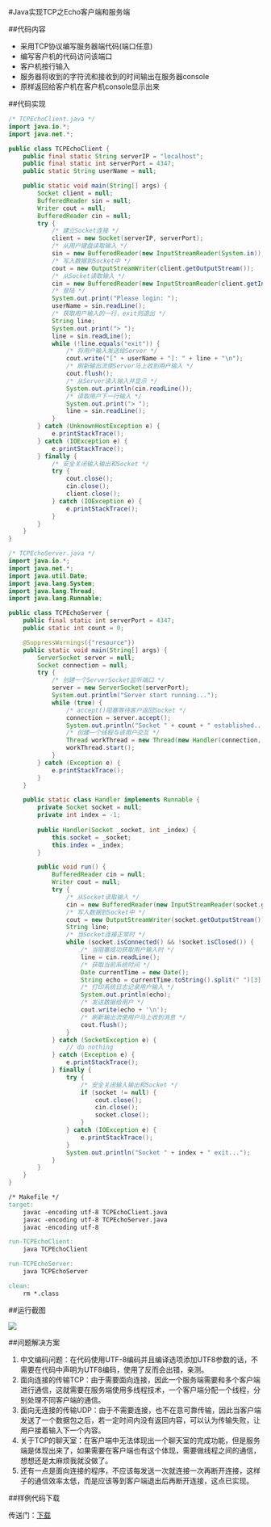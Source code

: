 #Java实现TCP之Echo客户端和服务端

##代码内容

- 采用TCP协议编写服务器端代码(端口任意)
- 编写客户机的代码访问该端口
- 客户机按行输入
- 服务器将收到的字符流和接收到的时间输出在服务器console
- 原样返回给客户机在客户机console显示出来

##代码实现

```java
/* TCPEchoClient.java */
import java.io.*;
import java.net.*;

public class TCPEchoClient {
	public final static String serverIP = "localhost";
	public final static int serverPort = 4347;
	public static String userName = null;

	public static void main(String[] args) {
		Socket client = null;
		BufferedReader sin = null;
		Writer cout = null;
		BufferedReader cin = null;
		try {
			/* 建立Socket连接 */
			client = new Socket(serverIP, serverPort);
			/* 从用户键盘读取输入 */
			sin = new BufferedReader(new InputStreamReader(System.in));
			/* 写入数据到Socket中 */
			cout = new OutputStreamWriter(client.getOutputStream());
			/* 从Socket读取输入 */
			cin = new BufferedReader(new InputStreamReader(client.getInputStream()));
			/* 登陆 */
			System.out.print("Please login: ");
			userName = sin.readLine();
			/* 获取用户输入的一行，exit则退出 */
			String line;
			System.out.print("> ");
			line = sin.readLine();
			while (!line.equals("exit")) {
				/* 将用户输入发送给Server */
				cout.write("[" + userName + "]: " + line + "\n");
				/* 刷新输出流使Server马上收到用户输入 */
				cout.flush();
				/* 从Server读入输入并显示 */
				System.out.println(cin.readLine());
				/* 读取用户下一行输入 */
				System.out.print("> ");
				line = sin.readLine();
			}
		} catch (UnknownHostException e) {
			e.printStackTrace();
		} catch (IOException e) {
			e.printStackTrace();
		} finally {
			/* 安全关闭输入输出和Socket */
			try {
				cout.close();
				cin.close();
				client.close();
			} catch (IOException e) {
				e.printStackTrace();
			}
		}
	}
}
```

```java
/* TCPEchoServer.java */
import java.io.*;
import java.net.*;
import java.util.Date;
import java.lang.System;
import java.lang.Thread;
import java.lang.Runnable;

public class TCPEchoServer {
	public final static int serverPort = 4347;
	public static int count = 0;

	@SuppressWarnings({"resource"})
	public static void main(String[] args) {
		ServerSocket server = null;
		Socket connection = null;
		try {
			/* 创建一个ServerSocket监听端口 */
			server = new ServerSocket(serverPort);
			System.out.println("Server start running...");
			while (true) {
				/* accept()阻塞等待客户返回Socket */
				connection = server.accept();
				System.out.println("Socket " + count + " established...");
				/* 创建一个线程与该用户交互 */
				Thread workThread = new Thread(new Handler(connection, count++));
				workThread.start();
			}
		} catch (Exception e) {
			e.printStackTrace();
		}
	}

	public static class Handler implements Runnable {
		private Socket socket = null;
		private int index = -1;
		
		public Handler(Socket _socket, int _index) {
			this.socket = _socket;
			this.index = _index;
		}

		public void run() {
			BufferedReader cin = null;
			Writer cout = null;
			try {
				/* 从Socket读取输入 */
				cin = new BufferedReader(new InputStreamReader(socket.getInputStream()));
				/* 写入数据到Socket中 */
				cout = new OutputStreamWriter(socket.getOutputStream());
				String line;
				/* 当Socket连接正常时 */
				while (socket.isConnected() && !socket.isClosed()) {
					/* 当阻塞成功获取用户输入时 */
					line = cin.readLine();
					/* 获取当前系统时间 */
					Date currentTime = new Date();
					String echo = currentTime.toString().split(" ")[3] + " " + line;
					/* 打印系统日志记录用户输入 */
					System.out.println(echo);
					/* 发送数据给用户 */
					cout.write(echo + '\n');
					/* 刷新输出流使用户马上收到消息 */
					cout.flush();
				}
			} catch (SocketException e) {
				// do nothing
			} catch (Exception e) {
				e.printStackTrace();
			} finally {
				try {
					/* 安全关闭输入输出和Socket */
					if (socket != null) {
						cout.close();
						cin.close();
						socket.close();
					}
				} catch (IOException e) {
					e.printStackTrace();
				}
				System.out.println("Socket " + index + " exit...");
			}
		}
	}
}
```

```makefile
/* Makefile */
target:
	javac -encoding utf-8 TCPEchoClient.java
	javac -encoding utf-8 TCPEchoServer.java
	javac -encoding utf-8

run-TCPEchoClient:
	java TCPEchoClient

run-TCPEchoServer:
	java TCPEchoServer

clean:
	rm *.class
```

##运行截图

![](http://images2015.cnblogs.com/blog/701997/201602/701997-20160204145755772-872748234.png)

##问题解决方案

1.	中文编码问题：在代码使用UTF-8编码并且编译选项添加UTF8参数的话，不需要在代码中声明为UTF8编码，使用了反而会出错，亲测。
2.	面向连接的传输TCP：由于需要面向连接，因此一个服务端需要和多个客户端进行通信，这就需要在服务端使用多线程技术，一个客户端分配一个线程，分别处理不同客户端的通信。
3.	面向无连接的传输UDP：由于不需要连接，也不在意可靠传输，因此当客户端发送了一个数据包之后，若一定时间内没有返回内容，可以认为传输失败，让用户接着输入下一个内容。
4.	关于TCP的聊天室：在客户端中无法体现出一个聊天室的完成功能，但是服务端是体现出来了，如果需要在客户端也有这个体现，需要做线程之间的通信，想想还是太麻烦我就没做了。
5.	还有一点是面向连接的程序，不应该每发送一次就连接一次再断开连接，这样子的通信效率太低，而是应该等到客户端退出后再断开连接，这点已实现。

##样例代码下载

传送门：[下载](http://pan.baidu.com/s/1geubvNX)